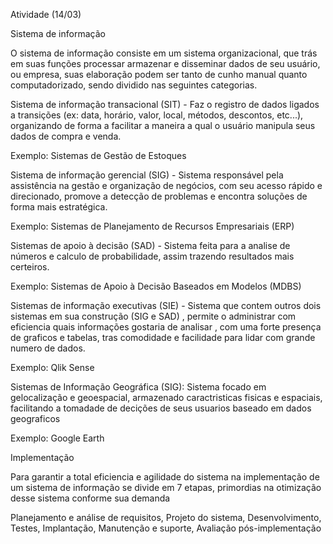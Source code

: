 Atividade (14/03) 

Sistema de informação 

O sistema de informação consiste em um sistema organizacional, que trás em suas funções processar armazenar e disseminar dados de seu usuário, ou empresa, suas elaboração podem ser tanto de cunho manual quanto computadorizado, sendo dividido nas seguintes categorias.

Sistema de informação transacional (SIT) - Faz o registro de dados ligados a transições (ex: data, horário, valor, local, métodos, descontos, etc...), organizando de forma a facilitar a maneira a qual o usuário manipula seus dados de compra e venda.

Exemplo: Sistemas de Gestão de Estoques

Sistema de informação gerencial (SIG) - Sistema responsável pela assistência na gestão e organização de negócios, com seu acesso rápido e direcionado, promove a detecção de problemas e encontra soluções de forma mais estratégica.    

Exemplo: Sistemas de Planejamento de Recursos Empresariais (ERP)

Sistemas de apoio à decisão (SAD) - Sistema feita para a analise de números e calculo de probabilidade, assim trazendo resultados mais certeiros.

Exemplo: Sistemas de Apoio à Decisão Baseados em Modelos (MDBS)

Sistemas de informação executivas (SIE) - Sistema que contem outros dois sistemas em sua construção (SIG e SAD) , permite o administrar com eficiencia quais informações gostaria de analisar , com uma forte presença de graficos e tabelas, tras comodidade e facilidade para lidar com grande numero de dados.

Exemplo: Qlik Sense

Sistemas de Informação Geográfica (SIG): Sistema focado em gelocalização e geoespacial, armazenado caractristicas fisicas e espaciais, facilitando a tomadade de decições de seus usuarios baseado em dados geograficos 

Exemplo: Google Earth

Implementação

Para garantir a total eficiencia e agilidade do sistema na implementação de um sistema de informação se divide em 7 etapas, primordias na otimização desse sistema conforme sua demanda 

Planejamento e análise de requisitos, Projeto do sistema, Desenvolvimento, Testes, Implantação, Manutenção e suporte, Avaliação pós-implementação


